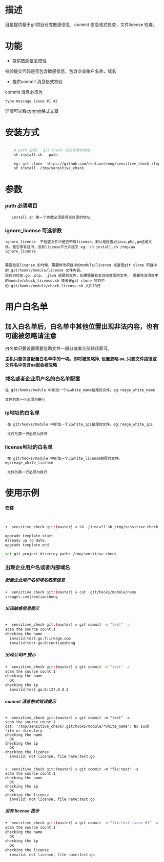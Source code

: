 # 描述
目是提供基于git项目仓库敏感信息，commit 信息格式检查，文件license 检查。 

# 功能

- 提供敏感信息校验

校验提交代码是否包含敏感信息，包含企业账户名称，域名

- 提供commit 消息格式校验

commit 消息必须为
```
type:message issue #1 #2
```

详情可以看[commit格式文章](http://www.ireage.com/git/2018/12/07/git_commit_format.html)


# 安装方式

``` sh 

    # path 必填,  git clone 对应仓库的地址
    sh install.sh   path 

    eg: git clone  https://github.com/rentiansheng/sensitive_check /tmp/sensitive_check  
    sh install  /tmp/sensitive_check


```

# 参数

### path 必须项目

```
   install.sh 第一个参数必须是项目目录的地址
```

### ignore_license 可选参数

```
ignore_license  不检查文件中是否带有license。默认是检查必java,php,go结尾文件，是否带有证书，没有license不允许提交 eg: sh install.sh /tmp/aa ignore_license


需要检查license 的时候，需要修改项目中的module/license 或者是git clone 项目中的.git/hooks/module/license 文件内容。
现在只检查.go,.php, .java 结尾的文件，如果需要检查其他类型的文件。 需要修改项目中的module/check_license.sh 或者是git clone 项目中的.git/hooks/module/check_license.sh 文件13行

```




# 用户白名单

## 加入白名单后，白名单中其他位置出现非法内容，也有可能被忽略请注意

白名单只要设置需要忽略文件一部分或者全部路径即可。

**主机只要包含配置白名单中的一项。即将被忽略掉, 设置忽略 aa, 只要文件路径或文件名中包含aa就会被忽略**



### 域名或者企业用户名的白名单配置
 
 ```
 在.git/hooks/module 中新加一个以white_name结尾的文件。eg:reage_white_name
 
 文件的第一行必须为换行
 
```

### ip地址的白名单


```
 在.git/hooks/module 中新加一个以white_ips结尾的文件。eg:reage_white_ips
 
 文件的第一行必须为换行
```

### license地址的白名单


```
 在.git/hooks/module 中新加一个以white_license结尾的文件。eg:reage_white_license
 
 文件的第一行必须为换行
```





# 使用示例

#### 安装

``` sh


➜  sensitive_check git:(master) ✗ sh ./install.sh /tmp/sensitive_check    

upgrade template start
Already up to date.
upgrade template end

set git project directoy path: /tmp/sensitive_check

```

### 出现企业用户名或者内部域名



##### 配置企业用户名和域名敏感信息

``` sh
➜  sensitive_check git:(master) ✗ cat .git/hooks/module/name
ireage\.com|rentiansheng

``` 

##### 出现敏感信息提示

``` sh

➜  sensitive_check git:(master) ✗ git commit -m "test" -a
scan the source count:1
checking the name
  invalid:test.go:7:ireage.com
  invalid:test.go:8:rentiansheng

```

##### 出现公司IP 提示

``` sh
➜  sensitive_check git:(master) ✗ git commit -m "test" -a
scan the source count:1
checking the name
  OK
checking the ip
  invalid:test.go:8:127.0.0.2

```

##### commit 消息格式错误提示

```

➜  sensitive_check git:(master) ✗ git commit -m "test" -a
scan the source count:1
cat: '/tmp/sensitive_check/.git/hooks/module/*white_name': No such file or directory
checking the name
  OK
checking the ip
  OK
checking the license
  invalid: not license, file name:test.go


➜  sensitive_check git:(master) ✗ git commit -m "fix:test" -a 
scan the source count:1
checking the name
  OK
checking the ip
  OK
checking the license
  invalid: not license, file name:test.go

```

##### 没有 license 提示

``` sh
➜  sensitive_check git:(master) ✗ git commit -m "fix:test issue #1" -a
scan the source count:1
checking the name
  OK
checking the ip
  OK
checking the license
  invalid: not license, file name:test.go



```

